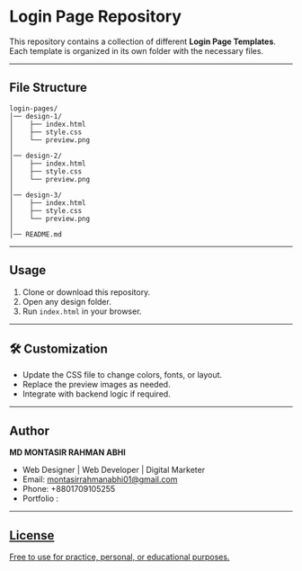 #  Login Page Repository

This repository contains a collection of different **Login Page Templates**.
Each template is organized in its own folder with the necessary files.

---

##  File Structure

```
login-pages/
│── design-1/
│    ├── index.html
│    ├── style.css
│    └── preview.png
│
│── design-2/
│    ├── index.html
│    ├── style.css
│    └── preview.png
│
│── design-3/
│    ├── index.html
│    ├── style.css
│    └── preview.png
│
│── README.md
```

---

##  Usage

1. Clone or download this repository.
2. Open any design folder.
3. Run `index.html` in your browser.

---

## 🛠️ Customization

* Update the CSS file to change colors, fonts, or layout.
* Replace the preview images as needed.
* Integrate with backend logic if required.

---
##  Author

**MD MONTASIR RAHMAN ABHI**

* Web Designer | Web Developer | Digital Marketer
*  Email: [montasirrahmanabhi01@gmail.com](mailto:montasirrahmanabhi01@gmail.com)
*  Phone: +8801709105255
* Portfolio : <a href="https://www.montasirabhi.com/">

---

##  License

Free to use for practice, personal, or educational purposes.
